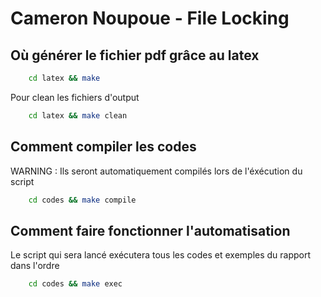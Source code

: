 # Cameron Noupoue - File Locking

## Où générer le fichier pdf grâce au latex

```bash
    cd latex && make
```

Pour clean les fichiers d'output 
```bash
    cd latex && make clean
```

## Comment compiler les codes

WARNING : Ils seront automatiquement compilés lors de l'éxécution du script
```bash
    cd codes && make compile
```

## Comment faire fonctionner l'automatisation
Le script qui sera lancé exécutera tous les codes et exemples du rapport dans l'ordre
```bash
    cd codes && make exec
```
